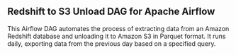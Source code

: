 ## Redshift to S3 Unload DAG for Apache Airflow

This Airflow DAG automates the process of extracting data from an Amazon Redshift database and unloading it to Amazon S3 in Parquet format. It runs daily, exporting data from the previous day based on a specified query. 
